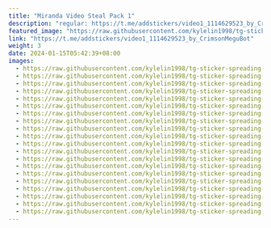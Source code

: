 ```yaml
---
title: "Miranda Video Steal Pack 1"
description: "regular: https://t.me/addstickers/video1_1114629523_by_CrimsonMeguBot"
featured_image: "https://raw.githubusercontent.com/kylelin1998/tg-sticker-spreading-worldwide-images/main/img/260666c6-3c4f-4f3b-a8ae-527e79311fbd.jpg"
link: "https://t.me/addstickers/video1_1114629523_by_CrimsonMeguBot"
weight: 3
date: 2024-01-15T05:42:39+08:00
images:
  - https://raw.githubusercontent.com/kylelin1998/tg-sticker-spreading-worldwide-images/main/img/260666c6-3c4f-4f3b-a8ae-527e79311fbd.jpg
  - https://raw.githubusercontent.com/kylelin1998/tg-sticker-spreading-worldwide-images/main/img/018a055c-4166-4a02-8e21-a035d5b28448.jpg
  - https://raw.githubusercontent.com/kylelin1998/tg-sticker-spreading-worldwide-images/main/img/fe5dfac9-715b-478c-bb41-a5413897fc1b.jpg
  - https://raw.githubusercontent.com/kylelin1998/tg-sticker-spreading-worldwide-images/main/img/dbf9355d-6734-4dde-a448-ebca6ffe4a69.jpg
  - https://raw.githubusercontent.com/kylelin1998/tg-sticker-spreading-worldwide-images/main/img/778c4352-a276-4cf1-a070-d67e49537954.jpg
  - https://raw.githubusercontent.com/kylelin1998/tg-sticker-spreading-worldwide-images/main/img/cf3b9e39-eae7-4f18-ab0d-5a08bdf62be4.jpg
  - https://raw.githubusercontent.com/kylelin1998/tg-sticker-spreading-worldwide-images/main/img/32b7889f-d0cf-4bf8-b942-d750804919e7.jpg
  - https://raw.githubusercontent.com/kylelin1998/tg-sticker-spreading-worldwide-images/main/img/f7fd30d4-bbb6-4eae-bcfc-fbeafe816468.jpg
  - https://raw.githubusercontent.com/kylelin1998/tg-sticker-spreading-worldwide-images/main/img/f672e0f1-8c97-483f-bb1f-d74b10f9f2fe.jpg
  - https://raw.githubusercontent.com/kylelin1998/tg-sticker-spreading-worldwide-images/main/img/7e5e6432-b70c-455e-82c9-9ab2a19fe080.jpg
  - https://raw.githubusercontent.com/kylelin1998/tg-sticker-spreading-worldwide-images/main/img/a5fc4cf0-5028-4de3-b4bf-4c85c5b9dac7.jpg
  - https://raw.githubusercontent.com/kylelin1998/tg-sticker-spreading-worldwide-images/main/img/d712d4de-49b8-4d5f-9209-8ee665ba8ce9.jpg
  - https://raw.githubusercontent.com/kylelin1998/tg-sticker-spreading-worldwide-images/main/img/32a6b30f-be57-48dc-aa59-618fed3e4e74.jpg
  - https://raw.githubusercontent.com/kylelin1998/tg-sticker-spreading-worldwide-images/main/img/75b03048-c608-4cd8-b4be-acbe5b3c399e.jpg
  - https://raw.githubusercontent.com/kylelin1998/tg-sticker-spreading-worldwide-images/main/img/cff23193-03d5-454b-8146-0a7dd6ddad99.jpg
  - https://raw.githubusercontent.com/kylelin1998/tg-sticker-spreading-worldwide-images/main/img/dba73af3-bd4a-460f-8c47-6050cea184cb.jpg
  - https://raw.githubusercontent.com/kylelin1998/tg-sticker-spreading-worldwide-images/main/img/54768e28-23a8-4f19-b4da-27b6a3f8143c.jpg
  - https://raw.githubusercontent.com/kylelin1998/tg-sticker-spreading-worldwide-images/main/img/1c40c5a8-12cc-4e28-94aa-4cf17a508e46.jpg
  - https://raw.githubusercontent.com/kylelin1998/tg-sticker-spreading-worldwide-images/main/img/06b21ee2-2d03-4b35-8ec7-c679617bdcca.jpg
  - https://raw.githubusercontent.com/kylelin1998/tg-sticker-spreading-worldwide-images/main/img/9bef1ba0-7b53-4e0b-8bb9-f3b40d9fa5b1.jpg
---
```

